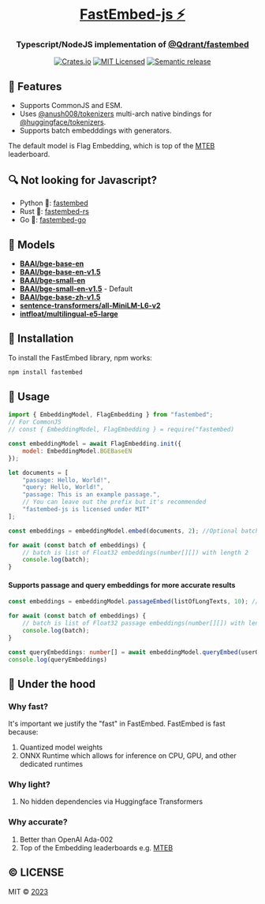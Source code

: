 <div align="center">
  <h1><a href="https://www.npmjs.com/package/fastembed">FastEmbed-js ⚡️</a></h1>
  <h3>Typescript/NodeJS implementation of <a href="https://github.com/qdrant/fastembed" target="_blank">@Qdrant/fastembed</a></h3>
  <a href="https://www.npmjs.com/package/fastembed"><img src="https://img.shields.io/npm/v/fastembed.svg" alt="Crates.io"></a>
  <a href="https://github.com/Anush008/fastembed-js/blob/master/LICENSE"><img src="https://img.shields.io/badge/license-mit-blue.svg" alt="MIT Licensed"></a>
  <a href="https://github.com/Anush008/fastembed-js/actions/workflows/release.yml"><img src="https://github.com/Anush008/fastembed-js/actions/workflows/release.yml/badge.svg?branch=main" alt="Semantic release"></a>
</div>

## 🍕 Features
* Supports CommonJS and ESM.
* Uses [@anush008/tokenizers](https://github.com/Anush008/tokenizers) multi-arch native bindings for [@huggingface/tokenizers](https://github.com/huggingface/tokenizers).
* Supports batch embedddings with generators.

The default model is Flag Embedding, which is top of the [MTEB](https://huggingface.co/spaces/mteb/leaderboard) leaderboard.

## 🔍 Not looking for Javascript?

- Python 🐍: [fastembed](https://github.com/qdrant/fastembed)
- Rust 🦀: [fastembed-rs](https://github.com/Anush008/fastembed-rs)
- Go 🐳: [fastembed-go](https://github.com/Anush008/fastembed-go)

## 🤖 Models

- [**BAAI/bge-base-en**](https://huggingface.co/BAAI/bge-base-en)
- [**BAAI/bge-base-en-v1.5**](https://huggingface.co/BAAI/bge-base-en-v1.5)
- [**BAAI/bge-small-en**](https://huggingface.co/BAAI/bge-small-en)
- [**BAAI/bge-small-en-v1.5**](https://huggingface.co/BAAI/bge-small-en-v1.5) - Default
- [**BAAI/bge-base-zh-v1.5**](https://huggingface.co/BAAI/bge-base-zh-v1.5)
- [**sentence-transformers/all-MiniLM-L6-v2**](https://huggingface.co/sentence-transformers/all-MiniLM-L6-v2)
- [**intfloat/multilingual-e5-large**](https://huggingface.co/intfloat/multilingual-e5-large)


## 🚀 Installation

To install the FastEmbed library, npm works: 

```bash
npm install fastembed
```

## 📖 Usage

```js
import { EmbeddingModel, FlagEmbedding } from "fastembed";
// For CommonJS
// const { EmbeddingModel, FlagEmbedding } = require("fastembed)

const embeddingModel = await FlagEmbedding.init({
    model: EmbeddingModel.BGEBaseEN
});

let documents = [
    "passage: Hello, World!",
    "query: Hello, World!",
    "passage: This is an example passage.",
    // You can leave out the prefix but it's recommended
    "fastembed-js is licensed under MIT" 
];

const embeddings = embeddingModel.embed(documents, 2); //Optional batch size. Defaults to 256

for await (const batch of embeddings) {
    // batch is list of Float32 embeddings(number[][]) with length 2
    console.log(batch);
}

```

#### Supports passage and query embeddings for more accurate results
```ts
const embeddings = embeddingModel.passageEmbed(listOfLongTexts, 10); //Optional batch size. Defaults to 256

for await (const batch of embeddings) {
    // batch is list of Float32 passage embeddings(number[][]) with length 10
    console.log(batch);
}

const queryEmbeddings: number[] = await embeddingModel.queryEmbed(userQuery);
console.log(queryEmbeddings)

```

## 🚒 Under the hood

### Why fast?

It's important we justify the "fast" in FastEmbed. FastEmbed is fast because:

1. Quantized model weights
2. ONNX Runtime which allows for inference on CPU, GPU, and other dedicated runtimes

### Why light?
1. No hidden dependencies via Huggingface Transformers

### Why accurate?
1. Better than OpenAI Ada-002
2. Top of the Embedding leaderboards e.g. [MTEB](https://huggingface.co/spaces/mteb/leaderboard)

## © LICENSE

MIT © [2023](https://github.com/Anush008/fastembed-js/blob/main/LICENSE)
